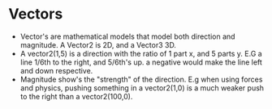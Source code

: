 # Vectors
* Vector's are mathematical models that model both direction and magnitude. A Vector2 is 2D, and a Vector3 3D.
* A vector2(1,5) is a direction with the ratio of 1 part x, and 5 parts y. E.G a line 1/6th to the right, and 5/6th's up. a negative would make the line left and down respective.
* Magnitude show's the "strength" of the direction. E.g when using forces and physics, pushing something in a vector2(1,0) is a much weaker push to the right than a vector2(100,0).
